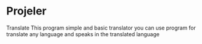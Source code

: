 # Projeler
Translate
This program simple and basic translator you can use program for translate any language and  speaks in the translated language
